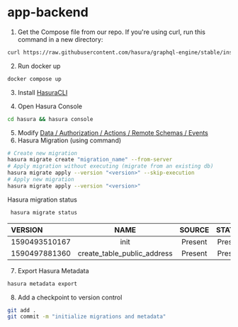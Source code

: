 # app-backend

1. Get the Compose file from our repo. If you're using curl, run this command in a new directory:

```bash
curl https://raw.githubusercontent.com/hasura/graphql-engine/stable/install-manifests/docker-compose/docker-compose.yaml -o docker-compose.yml
```

2. Run docker up

```bash
docker compose up
```

3. Install [HasuraCLI](https://hasura.io/docs/latest/hasura-cli/overview/)

4. Open Hasura Console

```bash
cd hasura && hasura console
```

5. Modify [Data / Authorization / Actions / Remote Schemas / Events](https://hasura.io/docs/latest/resources/tutorials/index/)
6. Hasura Migration (using command)

```bash
# Create new migration
hasura migrate create "migration_name" --from-server
# Apply migration without executing (migrate from an existing db)
hasura migrate apply --version "<version>" --skip-execution
# Apply new migration
hasura migrate apply --version "<version>"
```

Hasura migration status

```bash
 hasura migrate status
```

| VERSION       |            NAME             | SOURCE  | STATUS  | DATABASE | STATUS |
| :------------ | :-------------------------: | :-----: | :-----: | :------: | -----: |
| 1590493510167 |            init             | Present | Present |
| 1590497881360 | create_table_public_address | Present | Present |

7. Export Hasura Metadata

```bash
hasura metadata export
```

8. Add a checkpoint to version control

```bash
git add .
git commit -m "initialize migrations and metadata"
```
